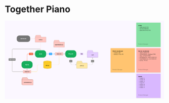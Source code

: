 # Together Piano
<img src="https://github.com/PinguLee/Together-Piano/blob/main/public/images/diagram.png">
<img src="https://github.com/PinguLee/Together-Piano/blob/main/public/images/%EA%B5%AC%ED%98%84.png>
